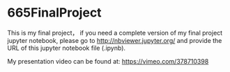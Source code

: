 # 665FinalProject

This is my final project， if you need a complete version of my final project jupyter notebook, please go to http://nbviewer.jupyter.org/ and provide the URL of this jupyter notebook file (.ipynb). 

My presentation video can be found at: https://vimeo.com/378710398
